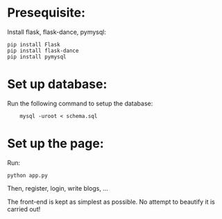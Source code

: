 # Presequisite:

Install flask, flask-dance, pymysql:

	pip install Flask
	pip install flask-dance
	pip install pymysql

# Set up database:

Run the following command to setup the database:

    	mysql -uroot < schema.sql

# Set up the page:

Run:

	python app.py

Then, register, login, write blogs, ...

The front-end is kept as simplest as possible. No attempt to beautify it is carried out!
